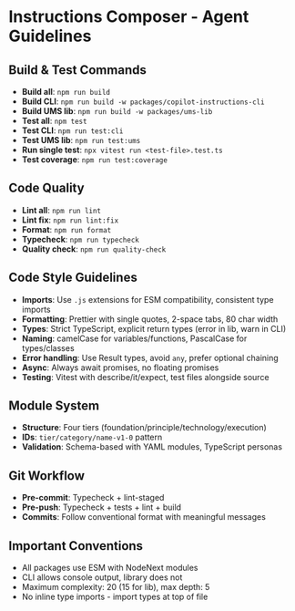 # Instructions Composer - Agent Guidelines

## Build & Test Commands

- **Build all**: `npm run build`
- **Build CLI**: `npm run build -w packages/copilot-instructions-cli`
- **Build UMS lib**: `npm run build -w packages/ums-lib`
- **Test all**: `npm test`
- **Test CLI**: `npm run test:cli`
- **Test UMS lib**: `npm run test:ums`
- **Run single test**: `npx vitest run <test-file>.test.ts`
- **Test coverage**: `npm run test:coverage`

## Code Quality

- **Lint all**: `npm run lint`
- **Lint fix**: `npm run lint:fix`
- **Format**: `npm run format`
- **Typecheck**: `npm run typecheck`
- **Quality check**: `npm run quality-check`

## Code Style Guidelines

- **Imports**: Use `.js` extensions for ESM compatibility, consistent type imports
- **Formatting**: Prettier with single quotes, 2-space tabs, 80 char width
- **Types**: Strict TypeScript, explicit return types (error in lib, warn in CLI)
- **Naming**: camelCase for variables/functions, PascalCase for types/classes
- **Error handling**: Use Result types, avoid `any`, prefer optional chaining
- **Async**: Always await promises, no floating promises
- **Testing**: Vitest with describe/it/expect, test files alongside source

## Module System

- **Structure**: Four tiers (foundation/principle/technology/execution)
- **IDs**: `tier/category/name-v1-0` pattern
- **Validation**: Schema-based with YAML modules, TypeScript personas

## Git Workflow

- **Pre-commit**: Typecheck + lint-staged
- **Pre-push**: Typecheck + tests + lint + build
- **Commits**: Follow conventional format with meaningful messages

## Important Conventions

- All packages use ESM with NodeNext modules
- CLI allows console output, library does not
- Maximum complexity: 20 (15 for lib), max depth: 5
- No inline type imports - import types at top of file
